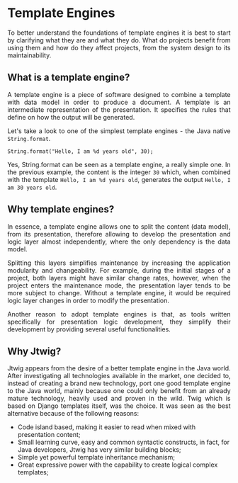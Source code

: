 # Template Engines

<p style="text-align: justify;">
To better understand the foundations of template engines it is best to start by clarifying what they are and what they do. What do projects benefit from using them and how do they affect projects, from the system design to its maintainability.
</p>

## What is a template engine?

<p style="text-align: justify;">
A template engine is a piece of software designed to combine a template with data model in order to produce a document. A template is an intermediate representation of the presentation. It specifies the rules that define on how the output will be generated.
</p>

<p style="text-align: justify;">
Let's take a look to one of the simplest template engines - the Java native <code>String.format</code>.
</p>


    String.format("Hello, I am %d years old", 30);

<p style="text-align: justify;">
Yes, String.format can be seen as a template engine, a really simple one. In the previous example, the content is the integer <code>30</code> which, when combined with the template <code>Hello, I am %d years old</code>, generates the output <code>Hello, I am 30 years old</code>.
</p>

## Why template engines? 

<p style="text-align: justify;">
In essence, a template engine allows one to split the content (data model), from its presentation, therefore allowing to develop the presentation and logic layer almost independently, where the only dependency is the data model. 
</p>

<p style="text-align: justify;">
Splitting this layers simplifies maintenance by increasing the application modularity and changeability. For example, during the initial stages of a project, both layers might have similar change rates, however, when the project enters the maintenance mode, the presentation layer tends to be more subject to change. Without a template engine, it would be required logic layer changes in order to modify the presentation.
</p>

<p style="text-align: justify;">
Another reason to adopt template engines is that, as tools written specifically for presentation logic development, they simplify their development by providing several useful functionalities.
</p>


## Why Jtwig?

<p style="text-align: justify;">
Jtwig appears from the desire of a better template engine in the Java world. After investigating all technologies available in the market, one decided to, instead of creating a brand new technology, port one good template engine to the Java world, mainly because one could only benefit from an already mature technology, heavily used and proven in the wild. Twig which is based on Django templates itself, was the choice. It was seen as the best alternative because of the following reasons:
</p>

- Code island based, making it easier to read when mixed with presentation content;
- Small learning curve, easy and common syntactic constructs, in fact, for Java developers, Jtwig has very similar building blocks;
- Simple yet powerful template inheritance mechanism;
- Great expressive power with the capability to create logical complex templates;


